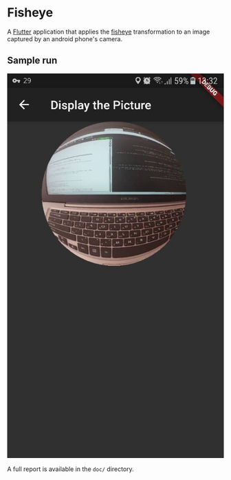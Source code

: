 # Fisheye

A [Flutter](https://flutter.dev/) application that applies the [fisheye](https://en.wikipedia.org/wiki/Fisheye_lens) transformation to an image captured by an android phone's camera. 

## Sample run

![sample](doc/Sample.jpeg)

A full report is available in the `doc/` directory. 
